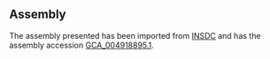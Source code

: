 
Assembly
--------

The assembly presented has been imported from 
[INSDC](http://www.insdc.org) and has the assembly accession
[GCA\_004918895.1](http://www.ebi.ac.uk/ena/data/view/GCA_004918895.1).

